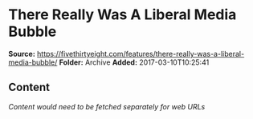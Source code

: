 # There Really Was A Liberal Media Bubble

**Source:** https://fivethirtyeight.com/features/there-really-was-a-liberal-media-bubble/
**Folder:** Archive
**Added:** 2017-03-10T10:25:41




## Content
*Content would need to be fetched separately for web URLs*
